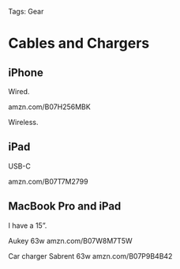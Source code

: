 Tags: Gear

 # Cables and Chargers
## iPhone
Wired.

amzn.com/B07H256MBK

Wireless.
## iPad
USB-C

amzn.com/B07T7M2799

##  MacBook Pro and iPad
I have a 15”.

Aukey 63w amzn.com/B07W8M7T5W

Car charger
Sabrent 63w amzn.com/B07P9B4B42